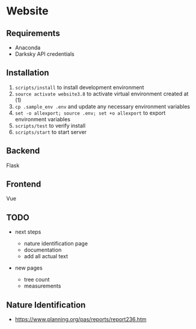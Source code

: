# Website

## Requirements

- Anaconda
- Darksky API credentials

## Installation

1. `scripts/install` to install development environment
1. `source activate website3.8` to activate virtual environment created at (1)
1. `cp .sample_env .env` and update any necessary environment variables
1. `set -o allexport; source .env; set +o allexport` to export environment variables
1. `scripts/test` to verify install
1. `scripts/start` to start server

## Backend

Flask

## Frontend

Vue

## TODO

- next steps
  - nature identification page
  - documentation
  - add all actual text

- new pages
  - tree count
  - measurements

## Nature Identification

- https://www.planning.org/pas/reports/report236.htm